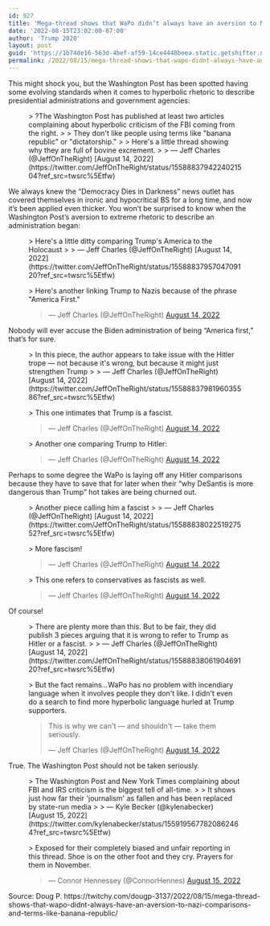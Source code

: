 ```yaml
---
id: 927
title: 'Mega-thread shows that WaPo didn’t always have an aversion to Nazi comparisons and terms like ‘banana republic’'
date: '2022-08-15T23:02:00-07:00'
author: 'Trump 2020'
layout: post
guid: 'https://1b74de16-563d-4bef-af59-14ce4448beea.static.getshifter.net/?p=927'
permalink: /2022/08/15/mega-thread-shows-that-wapo-didnt-always-have-an-aversion-to-nazi-comparisons-and-terms-like-banana-republic/
---
```


This might shock you, but the Washington Post has been spotted having some evolving standards when it comes to hyperbolic rhetoric to describe presidential administrations and government agencies:

<figure class="wp-block-embed is-type-rich is-provider-twitter wp-block-embed-twitter"><div class="wp-block-embed__wrapper">> ?The Washington Post has published at least two articles complaining about hyperbolic criticism of the FBI coming from the right.  
>   
> They don't like people using terms like "banana republic" or "dictatorship."  
>   
> Here's a little thread showing why they are full of bovine excrement.
> 
> — Jeff Charles (@JeffOnTheRight) [August 14, 2022](https://twitter.com/JeffOnTheRight/status/1558883794224021504?ref_src=twsrc%5Etfw)

<script async="" charset="utf-8" src="https://platform.twitter.com/widgets.js"></script></div></figure>We always knew the “Democracy Dies in Darkness” news outlet has covered themselves in ironic and hypocritical BS for a long time, and now it’s been applied even thicker. You won’t be surprised to know when the Washington Post’s aversion to extreme rhetoric to describe an administration began:

<figure class="wp-block-embed is-type-rich is-provider-twitter wp-block-embed-twitter"><div class="wp-block-embed__wrapper">> Here's a little ditty comparing Trump's America to the Holocaust<https://t.co/IGwpanksjY>
> 
> — Jeff Charles (@JeffOnTheRight) [August 14, 2022](https://twitter.com/JeffOnTheRight/status/1558883795704709120?ref_src=twsrc%5Etfw)

<script async="" charset="utf-8" src="https://platform.twitter.com/widgets.js"></script></div></figure><figure class="wp-block-embed is-type-rich is-provider-twitter wp-block-embed-twitter"><div class="wp-block-embed__wrapper">> Here's another linking Trump to Nazis because of the phrase "America First."<https://t.co/QWWBaLYGng>
> 
> — Jeff Charles (@JeffOnTheRight) [August 14, 2022](https://twitter.com/JeffOnTheRight/status/1558883796757499904?ref_src=twsrc%5Etfw)

<script async="" charset="utf-8" src="https://platform.twitter.com/widgets.js"></script></div></figure>Nobody will ever accuse the Biden administration of being “America first,” that’s for sure.

<figure class="wp-block-embed is-type-rich is-provider-twitter wp-block-embed-twitter"><div class="wp-block-embed__wrapper">> In this piece, the author appears to take issue with the Hitler trope — not because it's wrong, but because it might just strengthen Trump<https://t.co/zahcRESDS5>
> 
> — Jeff Charles (@JeffOnTheRight) [August 14, 2022](https://twitter.com/JeffOnTheRight/status/1558883798196035586?ref_src=twsrc%5Etfw)

<script async="" charset="utf-8" src="https://platform.twitter.com/widgets.js"></script></div></figure><figure class="wp-block-embed is-type-rich is-provider-twitter wp-block-embed-twitter"><div class="wp-block-embed__wrapper">> This one intimates that Trump is a fascist.<https://t.co/FXwsNLRwmp>
> 
> — Jeff Charles (@JeffOnTheRight) [August 14, 2022](https://twitter.com/JeffOnTheRight/status/1558883799387234304?ref_src=twsrc%5Etfw)

<script async="" charset="utf-8" src="https://platform.twitter.com/widgets.js"></script></div></figure><figure class="wp-block-embed is-type-rich is-provider-twitter wp-block-embed-twitter"><div class="wp-block-embed__wrapper">> Another one comparing Trump to Hitler:<https://t.co/5FfT0PSUOJ>
> 
> — Jeff Charles (@JeffOnTheRight) [August 14, 2022](https://twitter.com/JeffOnTheRight/status/1558883800804900867?ref_src=twsrc%5Etfw)

<script async="" charset="utf-8" src="https://platform.twitter.com/widgets.js"></script></div></figure>Perhaps to some degree the WaPo is laying off any Hitler comparisons because they have to save that for later when their “why DeSantis is more dangerous than Trump” hot takes are being churned out.

<figure class="wp-block-embed is-type-rich is-provider-twitter wp-block-embed-twitter"><div class="wp-block-embed__wrapper">> Another piece calling him a fascist<https://t.co/BUeG9h8W43>
> 
> — Jeff Charles (@JeffOnTheRight) [August 14, 2022](https://twitter.com/JeffOnTheRight/status/1558883802251927552?ref_src=twsrc%5Etfw)

<script async="" charset="utf-8" src="https://platform.twitter.com/widgets.js"></script></div></figure><figure class="wp-block-embed is-type-rich is-provider-twitter wp-block-embed-twitter"><div class="wp-block-embed__wrapper">> More fascism!<https://t.co/oId8uUmuDj>
> 
> — Jeff Charles (@JeffOnTheRight) [August 14, 2022](https://twitter.com/JeffOnTheRight/status/1558883803384479745?ref_src=twsrc%5Etfw)

<script async="" charset="utf-8" src="https://platform.twitter.com/widgets.js"></script></div></figure><figure class="wp-block-embed is-type-rich is-provider-twitter wp-block-embed-twitter"><div class="wp-block-embed__wrapper">> This one refers to conservatives as fascists as well.
> 
> — Jeff Charles (@JeffOnTheRight) [August 14, 2022](https://twitter.com/JeffOnTheRight/status/1558883804734971904?ref_src=twsrc%5Etfw)

<script async="" charset="utf-8" src="https://platform.twitter.com/widgets.js"></script></div></figure>Of course!

<figure class="wp-block-embed is-type-rich is-provider-twitter wp-block-embed-twitter"><div class="wp-block-embed__wrapper">> There are plenty more than this. But to be fair, they did publish 3 pieces arguing that it is wrong to refer to Trump as Hitler or a fascist.<https://t.co/h7S0l7B3nP><https://t.co/Bei5sU1otX><https://t.co/DJXYHY7WAl>
> 
> — Jeff Charles (@JeffOnTheRight) [August 14, 2022](https://twitter.com/JeffOnTheRight/status/1558883806190469120?ref_src=twsrc%5Etfw)

<script async="" charset="utf-8" src="https://platform.twitter.com/widgets.js"></script></div></figure><figure class="wp-block-embed is-type-rich is-provider-twitter wp-block-embed-twitter"><div class="wp-block-embed__wrapper">> But the fact remains…WaPo has no problem with incendiary language when it involves people they don't like. I didn't even do a search to find more hyperbolic language hurled at Trump supporters.  
>   
> This is why we can't — and shouldn't — take them seriously.
> 
> — Jeff Charles (@JeffOnTheRight) [August 14, 2022](https://twitter.com/JeffOnTheRight/status/1558883807591383041?ref_src=twsrc%5Etfw)

<script async="" charset="utf-8" src="https://platform.twitter.com/widgets.js"></script></div></figure>True. The Washington Post should not be taken seriously.

<figure class="wp-block-embed is-type-rich is-provider-twitter wp-block-embed-twitter"><div class="wp-block-embed__wrapper">> The Washington Post and New York Times complaining about FBI and IRS criticism is the biggest tell of all-time.  
>   
> It shows just how far their 'journalism' as fallen and has been replaced by state-run media<https://t.co/5QcCsCGKah>
> 
> — Kyle Becker (@kylenabecker) [August 15, 2022](https://twitter.com/kylenabecker/status/1559195677820862464?ref_src=twsrc%5Etfw)

<script async="" charset="utf-8" src="https://platform.twitter.com/widgets.js"></script></div></figure><figure class="wp-block-embed is-type-rich is-provider-twitter wp-block-embed-twitter"><div class="wp-block-embed__wrapper">> Exposed for their completely biased and unfair reporting in this thread. Shoe is on the other foot and they cry. Prayers for them in November. <https://t.co/paaztCmGuq>
> 
> — Connor Hennessey (@ConnorHennes) [August 15, 2022](https://twitter.com/ConnorHennes/status/1559199792672215040?ref_src=twsrc%5Etfw)

<script async="" charset="utf-8" src="https://platform.twitter.com/widgets.js"></script></div></figure>Source: Doug P. https://twitchy.com/dougp-3137/2022/08/15/mega-thread-shows-that-wapo-didnt-always-have-an-aversion-to-nazi-comparisons-and-terms-like-banana-republic/